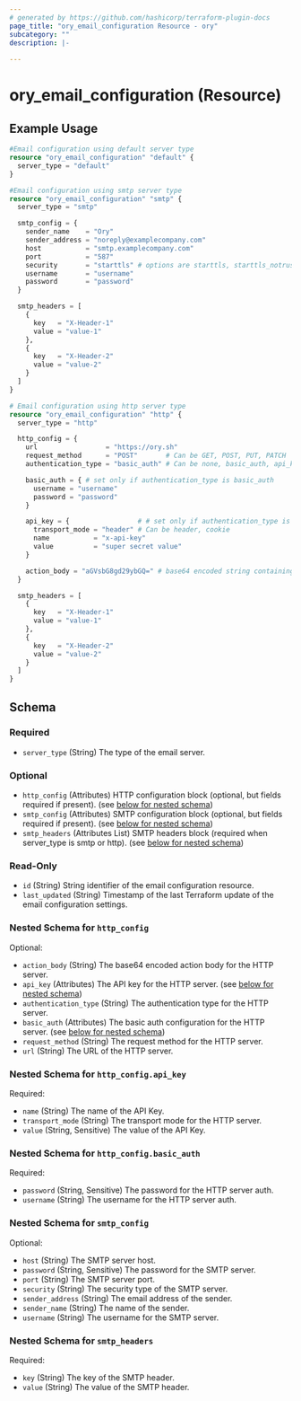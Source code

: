 ```yaml
---
# generated by https://github.com/hashicorp/terraform-plugin-docs
page_title: "ory_email_configuration Resource - ory"
subcategory: ""
description: |-
  
---
```


# ory_email_configuration (Resource)



## Example Usage

```terraform
#Email configuration using default server type
resource "ory_email_configuration" "default" {
  server_type = "default"
}

#Email configuration using smtp server type
resource "ory_email_configuration" "smtp" {
  server_type = "smtp"

  smtp_config = {
    sender_name    = "Ory"
    sender_address = "noreply@examplecompany.com"
    host           = "smtp.examplecompany.com"
    port           = "587"
    security       = "starttls" # options are starttls, starttls_notrust, cleartext, implicittls, implicittls_notrust
    username       = "username"
    password       = "password"
  }

  smtp_headers = [
    {
      key   = "X-Header-1"
      value = "value-1"
    },
    {
      key   = "X-Header-2"
      value = "value-2"
    }
  ]
}

# Email configuration using http server type
resource "ory_email_configuration" "http" {
  server_type = "http"

  http_config = {
    url                 = "https://ory.sh"
    request_method      = "POST"       # Can be GET, POST, PUT, PATCH
    authentication_type = "basic_auth" # Can be none, basic_auth, api_key

    basic_auth = { # set only if authentication_type is basic_auth
      username = "username"
      password = "password"
    }

    api_key = {                 # # set only if authentication_type is api_key
      transport_mode = "header" # Can be header, cookie
      name           = "x-api-key"
      value          = "super secret value"
    }

    action_body = "aGVsbG8gd29ybGQ=" # base64 encoded string containing the jsonnet body (uses default payload from ory docs if not provided)
  }

  smtp_headers = [
    {
      key   = "X-Header-1"
      value = "value-1"
    },
    {
      key   = "X-Header-2"
      value = "value-2"
    }
  ]
}
```

<!-- schema generated by tfplugindocs -->
## Schema

### Required

- `server_type` (String) The type of the email server.

### Optional

- `http_config` (Attributes) HTTP configuration block (optional, but fields required if present). (see [below for nested schema](#nestedatt--http_config))
- `smtp_config` (Attributes) SMTP configuration block (optional, but fields required if present). (see [below for nested schema](#nestedatt--smtp_config))
- `smtp_headers` (Attributes List) SMTP headers block (required when server_type is smtp or http). (see [below for nested schema](#nestedatt--smtp_headers))

### Read-Only

- `id` (String) String identifier of the email configuration resource.
- `last_updated` (String) Timestamp of the last Terraform update of the email configuration settings.

<a id="nestedatt--http_config"></a>
### Nested Schema for `http_config`

Optional:

- `action_body` (String) The base64 encoded action body for the HTTP server.
- `api_key` (Attributes) The API key for the HTTP server. (see [below for nested schema](#nestedatt--http_config--api_key))
- `authentication_type` (String) The authentication type for the HTTP server.
- `basic_auth` (Attributes) The basic auth configuration for the HTTP server. (see [below for nested schema](#nestedatt--http_config--basic_auth))
- `request_method` (String) The request method for the HTTP server.
- `url` (String) The URL of the HTTP server.

<a id="nestedatt--http_config--api_key"></a>
### Nested Schema for `http_config.api_key`

Required:

- `name` (String) The name of the API Key.
- `transport_mode` (String) The transport mode for the HTTP server.
- `value` (String, Sensitive) The value of the API Key.


<a id="nestedatt--http_config--basic_auth"></a>
### Nested Schema for `http_config.basic_auth`

Required:

- `password` (String, Sensitive) The password for the HTTP server auth.
- `username` (String) The username for the HTTP server auth.



<a id="nestedatt--smtp_config"></a>
### Nested Schema for `smtp_config`

Optional:

- `host` (String) The SMTP server host.
- `password` (String, Sensitive) The password for the SMTP server.
- `port` (String) The SMTP server port.
- `security` (String) The security type of the SMTP server.
- `sender_address` (String) The email address of the sender.
- `sender_name` (String) The name of the sender.
- `username` (String) The username for the SMTP server.


<a id="nestedatt--smtp_headers"></a>
### Nested Schema for `smtp_headers`

Required:

- `key` (String) The key of the SMTP header.
- `value` (String) The value of the SMTP header.
